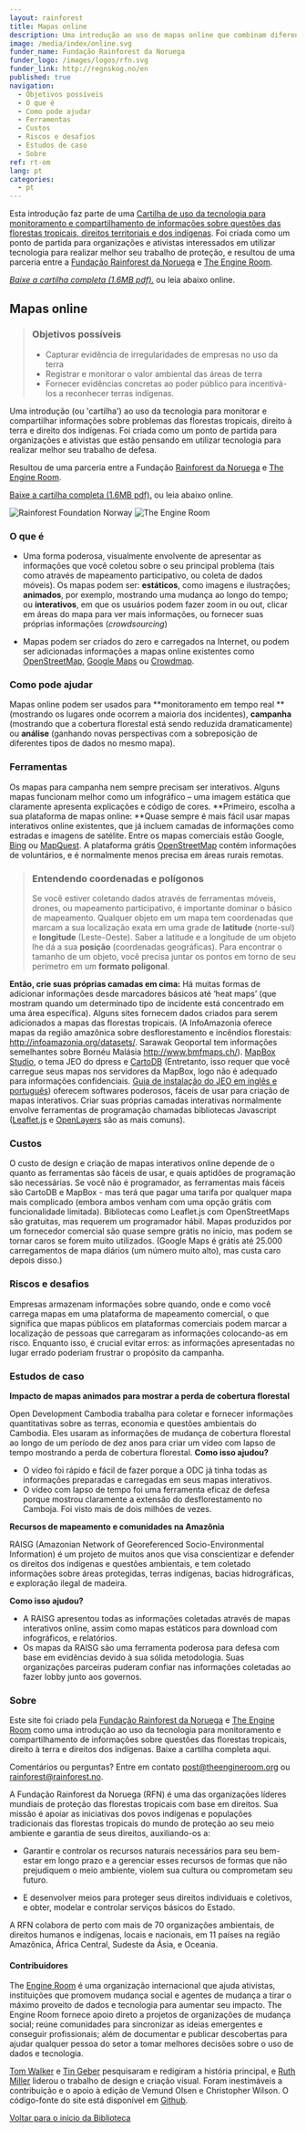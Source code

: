 ```yaml
---
layout: rainforest
title: Mapas online
description: Uma introdução ao uso de mapas online que combinam diferentes tipos de dados em projetos relacionados a florestas tropicais, para fins como monitoramento em tempo real (mostrando os lugares onde ocorrem a maioria dos incidentes), campanha (mostrando que a cobertura florestal está sendo reduzida dramaticamente) ou análise (ganhando novas perspectivas com a sobreposição de diferentes tipos de dados no mesmo mapa). Parte do relatório <a href="https://library.theengineroom.org/rainforest-tech/">Tecnologia Rainforest</a>.
image: /media/index/online.svg
funder_name: Fundação Rainforest da Noruega
funder_logo: /images/logos/rfn.svg
funder_link: http://regnskog.no/en
published: true
navigation:
  - Objetivos possíveis
  - O que é
  - Como pode ajudar
  - Ferramentas
  - Custos
  - Riscos e desafios
  - Estudos de caso
  - Sobre
ref: rt-om
lang: pt
categories:
  - pt
---
```


Esta introdução faz parte de uma [Cartilha de uso da tecnologia para monitoramento e compartilhamento de informações sobre questões das florestas tropicais, direitos territoriais e dos indígenas](https://library.theengineroom.org/rainforest-tech). Foi criada como um ponto de partida para organizações e ativistas interessados em utilizar tecnologia para realizar melhor seu trabalho de proteção, e resultou de uma parceria entre a [Fundação Rainforest da Noruega](http://www.regnskog.no/en/) e [The Engine Room](https://theengineroom.org/).

*[Baixe a cartilha completa (1.6MB pdf).](http://d5i6is0eze552.cloudfront.net/documents/Publikasjoner/Andre-rapporter/Rainforest-tech-primer.pdf?mtime=20160704134642)* ou leia abaixo online.

## **Mapas online**

> ### Objetivos possíveis
>* Capturar evidência de irregularidades de empresas no uso da terra
>* Registrar e monitorar o valor ambiental das áreas de terra
>* Fornecer evidências concretas ao poder público para incentivá-los a reconhecer terras indígenas.</td>


Uma introdução (ou 'cartilha') ao uso da tecnologia para monitorar e compartilhar informações sobre problemas das florestas tropicais, direito à terra e direito dos indígenas. Foi criada como um ponto de partida para organizações e ativistas que estão pensando em utilizar tecnologia para realizar melhor seu trabalho de defesa.

Resultou de uma parceria entre a Fundação [Rainforest da Noruega](http://www.regnskog.no/en/) e [The Engine Room](https://theengineroom.org/).

[Baixe a cartilha completa (1.6MB pdf).](http://d5i6is0eze552.cloudfront.net/documents/Publikasjoner/Andre-rapporter/Rainforest-tech-primer.pdf?mtime=20160704134642) ou leia abaixo online.

![Rainforest Foundation Norway](/images/logos/rfn-dark.svg) ![The Engine Room](/images/logos/engineroom-dark.png)

### **O que é**

* Uma forma poderosa, visualmente envolvente de apresentar as informações que você coletou sobre o seu principal problema (tais como através de mapeamento participativo, ou coleta de dados móveis). Os mapas podem ser: **estáticos**, como imagens e ilustrações; **animados**, por exemplo, mostrando uma mudança ao longo do tempo; ou **interativos**, em que os usuários podem fazer zoom in ou out, clicar em áreas do mapa para ver mais informações, ou fornecer suas próprias informações (*crowdsourcing*)

* Mapas podem ser criados do zero e carregados na Internet, ou podem ser adicionadas informações a mapas online existentes como [OpenStreetMap](http://www.openstreetmap.org/), [Google Maps](https://www.google.com/maps/) ou [Crowdmap](https://crowdmap.com/).

### **Como pode ajudar**

Mapas online podem ser usados para **monitoramento em tempo real **(mostrando os lugares onde ocorrem a maioria dos incidentes), **campanha** (mostrando que a cobertura florestal está sendo reduzida dramaticamente) ou **análise** (ganhando novas perspectivas com a sobreposição de diferentes tipos de dados no mesmo mapa).

### **Ferramentas**

Os mapas para campanha nem sempre precisam ser interativos. Alguns mapas funcionam melhor como um infográfico – uma imagem estática que claramente apresenta explicações e código de cores. **Primeiro, escolha a sua plataforma de mapas online: **Quase sempre é mais fácil usar mapas interativos online existentes, que já incluem camadas de informações como estradas e imagens de satélite. Entre os mapas comerciais estão Google, [Bing](http://www.bing.com/maps/) ou [MapQuest](http://www.mapquest.com/). A plataforma grátis [OpenStreetMap](https://www.openstreetmap.org/) contém informações de voluntários, e é normalmente menos precisa em áreas rurais remotas.

> ### Entendendo coordenadas e polígonos
> Se você estiver coletando dados através de ferramentas móveis, drones, ou mapeamento participativo, é importante dominar o básico de mapeamento. Qualquer objeto em um mapa tem coordenadas que marcam a sua localização exata em uma grade de **latitude** (norte-sul) e **longitude** (Leste-Oeste). Saber a latitude e a longitude de um objeto lhe dá a sua **posição** (coordenadas geográficas). Para encontrar o tamanho de um objeto, você precisa juntar os pontos em torno de seu perímetro em um **formato poligonal**.


**Então, crie suas próprias camadas em cima:** Há muitas formas de adicionar informações desde marcadores básicos até ‘heat maps’ (que mostram quando um determinado tipo de incidente está concentrado em uma área específica). Alguns sites fornecem dados criados para serem adicionados a mapas das florestas tropicais. (A InfoAmazonia oferece mapas da região amazônica sobre desflorestamento e incêndios florestais: http://infoamazonia.org/datasets/. Sarawak Geoportal tem informações semelhantes sobre Bornéu Malásia http://www.bmfmaps.ch/). [MapBox Studio](https://www.mapbox.com/mapbox-studio), o tema JEO do dpress e [CartoDB](http://cartodb.com/) (Entretanto, isso requer que você carregue seus mapas nos servidores da MapBox, logo não é adequado para informações confidenciais. [Guia de instalação do JEO em inglês e português](http://geojournalism.org/2014/06/portugues-jeo-primeiros-passos/)) oferecem softwares poderosos, fáceis de usar para criação de mapas interativos. Criar suas próprias camadas interativas normalmente envolve ferramentas de programação chamadas bibliotecas Javascript ([Leaflet.js](http://leafletjs.com/) e [OpenLayers](http://www.openlayers.org/) são as mais comuns).

### **Custos**

O custo de design e criação de mapas interativos online depende de o quanto as ferramentas são fáceis de usar, e quais aptidões de programação são necessárias. Se você não é programador, as ferramentas mais fáceis são CartoDB e MapBox - mas terá que pagar uma tarifa por qualquer mapa mais complicado (embora ambos venham com uma opção grátis com funcionalidade limitada). Bibliotecas como Leaflet.js com OpenStreetMaps são gratuitas, mas requerem um programador hábil. Mapas produzidos por um fornecedor comercial são quase sempre grátis no início, mas podem se tornar caros se forem muito utilizados. (Google Maps é grátis até 25.000 carregamentos de mapa diários (um número muito alto), mas custa caro depois disso.)

### **Riscos e desafios**

Empresas armazenam informações sobre quando, onde e como você carrega mapas em uma plataforma de mapeamento comercial, o que significa que mapas públicos em plataformas comerciais podem marcar a localização de pessoas que carregaram as informações colocando-as em risco. Enquanto isso, é crucial evitar erros: as informações apresentadas no lugar errado poderiam frustrar o propósito da campanha.

### **Estudos de caso**

**Impacto de mapas animados para mostrar a perda de cobertura florestal**

Open Development Cambodia trabalha para coletar e fornecer informações quantitativas sobre as terras, economia e questões ambientais do Cambodia. Eles usaram as informações de mudança de cobertura florestal ao longo de um período de dez anos para criar um vídeo com lapso de tempo mostrando a perda de cobertura florestal.
**Como isso ajudou?**
- O vídeo foi rápido e fácil de fazer porque a ODC já tinha todas as informações preparadas e carregadas em seus mapas interativos.
- O vídeo com lapso de tempo foi uma ferramenta eficaz de defesa porque mostrou claramente a extensão do desflorestamento no Camboja. Foi visto mais de dois milhões de vezes.


**Recursos de mapeamento e comunidades na Amazônia**

RAISG (Amazonian Network of Georeferenced Socio-Environmental Information) é um projeto de muitos anos que visa conscientizar e defender os direitos dos indígenas e questões ambientais, e tem coletado informações sobre áreas protegidas, terras indígenas, bacias hidrográficas, e exploração ilegal de madeira.

**Como isso ajudou?**
- A RAISG apresentou todas as informações coletadas através de mapas interativos online, assim como mapas estáticos para download com infográficos, e relatórios.
- Os mapas da RAISG são uma ferramenta poderosa para defesa com base em evidências devido à sua sólida metodologia. Suas organizações parceiras puderam confiar nas informações coletadas ao fazer lobby junto aos governos.


### **Sobre**
Este site foi criado pela [Fundação Rainforest da Noruega](www.regnskog.no/en/) e [The Engine Room](//theengineroom.org) como uma introdução ao uso da tecnologia para monitoramento e compartilhamento de informações sobre questões das florestas tropicais, direito à terra e direitos dos indígenas. Baixe a cartilha completa aqui.

Comentários ou perguntas? Entre em contato [post@theengineroom.org](mailto:post@theengineroom.org) ou [rainforest@rainforest.no](rainforest@rainforest.no).

A Fundação Rainforest da Noruega (RFN) é uma das organizações líderes mundiais de proteção das florestas tropicais com base em direitos. Sua missão é apoiar as iniciativas dos povos indígenas e populações tradicionais das florestas tropicais do mundo de proteção ao seu meio ambiente e garantia de seus direitos, auxiliando-os a:

- Garantir e controlar os recursos naturais necessários para seu bem-estar em longo prazo e a gerenciar esses recursos de formas que não prejudiquem o meio ambiente, violem sua cultura ou comprometam seu futuro.

- E desenvolver meios para proteger seus direitos individuais e coletivos, e obter, modelar e controlar serviços básicos do Estado.

A RFN colabora de perto com mais de 70 organizações ambientais, de direitos humanos e indígenas, locais e nacionais, em 11 países na região Amazônica, África Central, Sudeste da Ásia, e Oceania.

#### **Contribuidores**
The [Engine Room](https://www.theengineroom.org) é uma organização internacional que ajuda ativistas, instituições que promovem mudança social e agentes de mudança a tirar o máximo proveito de dados e tecnologia para aumentar seu impacto. The Engine Room fornece apoio direto a projetos de organizações de mudança social; reúne comunidades para sincronizar as ideias emergentes e conseguir profissionais; além de documentar e publicar descobertas para ajudar qualquer pessoa do setor a tomar melhores decisões sobre o uso de dados e tecnologia.

[Tom Walker](https://www.theengineroom.org/our_team/tom-walker) e [Tin Geber](https://www.theengineroom.org/our_team/tin-geber/) pesquisaram e redigiram a história principal, e [Ruth Miller](http://ruthmiller.net/) liderou o trabalho de design e criação visual. Foram inestimáveis a contribuição e o apoio à edição de Vemund Olsen e Christopher Wilson. O código-fonte do site está disponível em [Github](https://github.com/the-engine-room/library/).

[Voltar para o início da Biblioteca](/pt/rainforest-tech)
